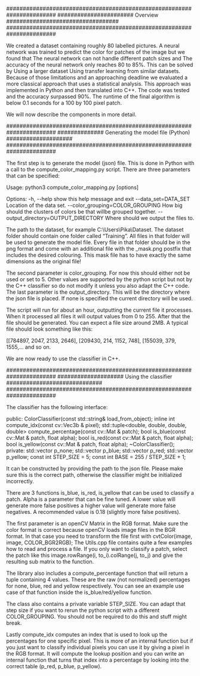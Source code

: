 #######################################################################
#######################   Overview   ################################## 
#######################################################################

We created a dataset containing roughly 80 labelled pictures. A neural network was trained to predict the color for patches of the image but we found that
The neural network can not handle different patch sizes and 
The accuracy of the neural network only reaches 80 to 85%. This can be solved by
Using a larger dataset
Using transfer learning from similar datasets. 
Because of those limitations and an approaching deadline we evaluated a more classical approach that uses a statistical analysis. This approach was implemented in Python and then translated into C++. The code was tested and the accuracy surpassed 90%. The runtime of the final algorithm is below 0.1 seconds for a 100 by 100 pixel patch.

We will now describe the components in more detail.

#######################################################################
##############  Generating the model file (Python) ####################
#######################################################################

The first step is to generate the model (json) file. This is done in Python with a call to the compute_color_mapping.py script. There are three parameters that can be specified:

Usage: python3 compute_color_mapping.py [options]

Options:
  -h, --help            show this help message and exit
  --data_set=DATA_SET   Location of the data set.
  --color_grouping=COLOR_GROUPING
                        How big should the clusters of colors be that willbe
                        grouped together.
  --output_directory=OUTPUT_DIRECTORY
                        Where should we output the files to.

The path to the dataset, for example C:\Users\Pika\Dataset\. The dataset folder should contain one folder called “Training”. All files in that folder will be used to generate the model file. Every file in that folder should be in the png format and come with an additional file with the _mask.png postfix that includes the desired colouring. This mask file has to have exactly the same dimensions as the original file!

The second parameter is color_grouping. For now this should either not be used or set to 5. Other values are supported by the python script but not by the C++ classifier so do not modify it unless you also adapt the C++ code. 
The last parameter is the output_directory. This will be the directory where the json file is placed. If none is specified the current directory will be used. 

The script will run for about an hour, outputting the current file it processes. When it processed all files it will output values from 0 to 255. After that the file should be generated. You can expect a file size around 2MB. A typical file should look something like this:

[[784897, 2047, 2133, 2646], [209430, 214, 1152, 748], [155039, 379, 1555,... and so on. 

We are now ready to use the classifier in C++.

#######################################################################
#################### Using the classifier ############################# 
#######################################################################

The classifier has the following interface:

public:
	ColorClassifier(const std::string& load_from_object);
	inline int compute_idx(const cv::Vec3b & pixel);
	std::tuple<double, double, double, double> compute_percentage(const cv::Mat & patch);
	bool is_blue(const cv::Mat & patch, float alpha);
	bool is_red(const cv::Mat & patch, float alpha);
	bool is_yellow(const cv::Mat & patch, float alpha);
	~ColorClassifier();
private:
	std::vector<float> p_none;
	std::vector<float> p_blue;
	std::vector<float> p_red;
	std::vector<float> p_yellow;
	const int STEP_SIZE = 5;
	const int BASE = 255 / STEP_SIZE + 1;

It can be constructed by providing the path to the json file. Please make sure this is the correct path, otherwise the classifier might be initialized incorrectly. 

There are 3 functions is_blue, is_red, is_yellow that can be used to classify a patch. Alpha is a parameter that can be fine tuned. A lower value will generate more false positives a higher value will generate more false negatives. A recommended value is 0.18 (slightly more false positives). 

The first parameter is an openCV Matrix in the RGB format. Make sure the color format is correct because openCV loads image files in the BGR format. In that case you need to transform the file first with cvtColor(image, image, COLOR_BGR2RGB); 
The Utils.cpp file contains quite a few examples how to read and process a file. If you only want to classify a patch, select the patch like this image.rowRange(i, to_i).colRange(j, to_j) and give the resulting sub matrix to the function.

The library also includes a compute_percentage function that will return a tuple containing 4 values. These are the raw (not normalized) percentages for none, blue, red and yellow respectively. You can see an example use case of that function inside the is_blue/red/yellow function. 

The class also contains a private variable STEP_SIZE. You can adapt that step size if you want to rerun the python script with a different COLOR_GROUPING. You should not be required to do this and stuff might break.

Lastly compute_idx computes an index that is used to look up the percentages for one specific pixel. This is more of an internal function but if you just want to classify individual pixels you can use it by giving a pixel in the RGB format. It will compute the lookup position and you can write an internal function that turns that index into a percentage by looking into the correct table (p_red, p_blue, p_yellow). 
